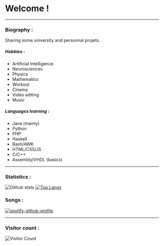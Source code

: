 <h1> Welcome ! </h1>

<hr>

<h3> Biography : </h3>

Sharing some university and personnal projets.

<h5><b>Hobbies :</b></h5>

- Artificial Intelligence
- Neurosciences
- Physics
- Mathematics
- Workout
- Cinema
- Video editing
- Music

<h5><b>Languages learning :</b></h5>

- Java (mainly)
- Python
- PHP
- Haskell
- Bash/AWK
- HTML/CSS/JS
- C/C++
- Assembly/VHDL (basics)

<hr>

<h3> Statistics : </h3>

![Github stats](https://github-readme-stats.vercel.app/api?username=hanzopgp&theme=highcontrast&show_icons=true&count_private=true&title_color=089e00)
[![Top Langs](https://github-readme-stats.vercel.app/api/top-langs/?username=hanzopgp&layout=compact&langs_count=8&exclude_repo=Steganography)](https://github.com/anuraghazra/github-readme-stats)

<h3> Songs : </h3>

[![spotify-github-profile](https://spotify-github-profile.vercel.app/api/view?uid=4bfnbw32941fqfatn327dfeh5&cover_image=false&theme=default)](https://github.com/kittinan/spotify-github-profile)

<hr>

<h3> Visitor count : </h3>

![Visitor Count](https://profile-counter.glitch.me/hanzopgp/count.svg)

